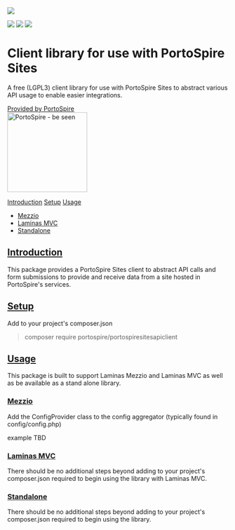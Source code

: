 <img src="https://assets.portospire.com/github.io/portospiresitesapiclientlogo.svg" style="max-height:20rem;" />

<img src="https://img.shields.io/github/v/release/PortoSpire/portospiresitesapiclient" /> <img src="https://img.shields.io/github/languages/code-size/PortoSpire/portospiresitesapiclient" /> <img src="https://img.shields.io/github/license/PortoSpire/portospiresitesapiclient" />
# Client library for use with PortoSpire Sites
A free (LGPL3) client library for use with PortoSpire Sites to abstract various API usage to enable easier integrations.

<a href="https://www.portospire.com/">Provided by PortoSpire <br />
<img src="https://assets.portospire.com/psf/img/portospire%20email%20signature.png" alt="PortoSpire - be seen" width="182" /></a>

[Introduction](#introduction)
[Setup](#setup)
[Usage](#usage)
* [Mezzio](#mezzio)
* [Laminas MVC](#laminasmvc)
* [Standalone](#standalone)
  

## <a name="introduction" href="#introduction">Introduction</a>
This package provides a PortoSpire Sites client to abstract API calls and form submissions to provide and receive 
data from a site hosted in PortoSpire's services.

## <a name="setup" href="#setup">Setup</a>
Add to your project's composer.json
> composer require portospire/portospiresitesapiclient

## <a name="usage" href="#usage">Usage</a>
This package is built to support Laminas Mezzio and Laminas MVC as well 
as be available as a stand alone library. 

### <a name="mezzio" href="#mezzio">Mezzio</a>
Add the ConfigProvider class to the config aggregator (typically found in config/config.php)

example TBD


### <a name="laminasmvc" href="#laminasmvc">Laminas MVC</a>
There should be no additional steps beyond adding to your project's composer.json required to begin using the library with Laminas MVC.

### <a name="standalone" href="#standalone">Standalone</a>
There should be no additional steps beyond adding to your project's composer.json required to begin using the library.
